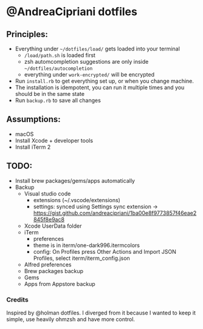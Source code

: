 # @AndreaCipriani dotfiles

## Principles:

- Everything under `~/dotfiles/load/` gets loaded into your terminal
	- `/load/path.sh` is loaded first
	- zsh automcompletion suggestions are only inside `~/dotfiles/autocompletion`
	- everything under `work-encrypted/` will be encrypted
- Run `install.rb` to get everything set up, or when you change machine.
- The installation is idempotent, you can run it multiple times and you should be in the same state
- Run `backup.rb` to save all changes

## Assumptions:

- macOS
- Install Xcode + developer tools
- Install iTerm 2

## TODO:

- Install brew packages/gems/apps automatically
- Backup
  - Visual studio code
    - extensions (~/.vscode/extensions)
    - settings: synced using Settings sync extension -> https://gist.github.com/andreacipriani/1ba00e8f9773857f46eae2845f8e9ac8
  - Xcode UserData folder
  - iTerm
    - preferences
    - theme is in iterm/one-dark996.itermcolors
	- config: On Profiles press Other Actions and Import JSON Profiles, select iterm/iterm_config.json
  - Alfred preferences
  - Brew packages backup
  - Gems
  - Apps from Appstore backup

### Credits

Inspired by @holman dotfiles. I diverged from it because I wanted to keep it simple, use heavily ohmzsh and have more control.
